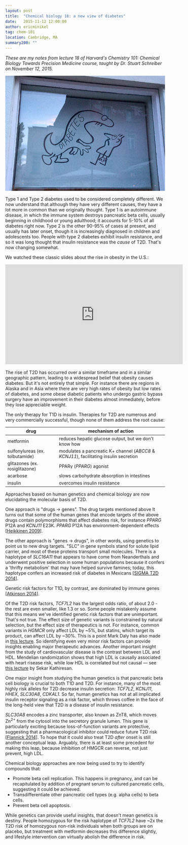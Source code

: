 ```yaml
---
layout: post
title:  "Chemical biology 18: a new view of diabetes"
date:   2015-11-12 12:00:00
author: ericminikel
tag: chem-101
location: Cambridge, MA
summary200: ""
---
```


*These are my notes from lecture 18 of Harvard's Chemistry 101: Chemical Biology Towards Precision Medicine course, taught by Dr. Stuart Schreiber on November 12, 2015.*

![](/media/2015/11/diabetes-cartoon-in-ljubljana.png)

Type 1 and Type 2 diabetes used to be considered completely different. We now understand that although they have very different causes, they have a lot more in common than we originally thought. Type 1 is an autoimmune disease, in which the immune system destroys pancreatic beta cells, usually beginning in childhood or young adulthood; it accounts for 5-10% of all diabetes right now. Type 2 is the other 90-95% of cases at present, and usually has later onset, though it is increasingly diagnosed in children and adolescents too. People with type 2 diabetes exhibit insulin resistance, and so it was long thought that insulin resistance was the *cause* of T2D. That's now changing somewhat.

We watched these classic slides about the rise in obesity in the U.S.:

<iframe width="560" height="315" src="https://www.youtube.com/embed/9ihSeSToXOw" frameborder="0" allowfullscreen></iframe>

The rise of T2D has occurred over a similar timeframe and in a similar geographic pattern, leading to a widespread belief that obesity causes diabetes. But it's not entirely that simple. For instance there are regions in Alaska and in Asia where there are very high rates of obesity but low rates of diabetes, and some obese diabetic patients who undergo gastric bypass surgery have an improvement in their diabetes almost immediately, before they lose appreciable weight.

The only therapy for T1D is insulin. Therapies for T2D are numerous and very commercially successful, though none of them address the root cause:

| drug | mechanism of action |
| ---- | ---- |
| metformin | reduces hepatic glucose output, but we don't know how |
| sulfonylureas (ex. tolbutamide) | modulates a pancreatic K+ channel (*ABCC8* & *KCNJ11*), facilitating insulin secretion |
| glitazones (ex. rosiglitazone) | PPAR&gamma; (*PPARG*) agonist |
| acarbose | slows carbohydrate absorption in intestines |
| insulin | overcomes insulin resistance |

Approaches based on human genetics and chemical biology are now elucidating the molecular basis of T2D.

One approach is "drugs &rarr; genes". The drug targets mentioned above  It turns out that some of the human genes that encode targets of the above drugs contain polymorphisms that affect diabetes risk, for instance *PPARG* P12A and *KCNJ11* E23K. *PPARG* P12A has environment-dependent effects [[Heikkinen 2009]].

The other approach is "genes &rarr; drugs", in other words, using genetics to point us to new drug targets. "SLC" in gene symbols stand for solute lipid carrier, and most of these proteins transport small molecules. There is a haplotype of *SLC16A11* that appears to have come from Neanderthals and underwent positive selection in some human populations because it confers a 'thrifty metabolism' that may have helped survive famines; today, this haplotype confers an increased risk of diabetes in Mexicans [[SIGMA T2D 2014]].

Genetic risk factors for T1D, by contrast, are dominated by immune genes [[Atkinson 2014]].

Of the T2D risk factors, *TCF7L2* has the largest odds ratio, of about 2.0 - the rest are even smaller, like 1.3 or so. Some people mistakenly assume that this means we've identified genetic risk factors that are unimportant. That's not true. The effect size of genetic variants is constrained by natural selection, but the effect size of therapeutics is not. For instance, common variants in *HGMCR* only affect LDL by ~5%, but statins, which target its product, can affect LDL by ~30%. This is a point Mark Daly has also made in [this lecture](/2015/03/27/genetics-in-medicine-08/). So identifying even very minor risk factors can provide insights enabling major therapeutic advances. Another important insight from the study of cardiovascular disease is the contrast between LDL and HDL. Mendelian randomization shows that high LDL is causally associated with heart risease risk, while low HDL is correlated but not causal &mdash; see [this lecture](/2015/04/24/genetics-in-medicine-12/) by Sekar Kathiresan.

One major insight from studying the human genetics is that pancreatic beta cell biology is crucial to both T1D and T2D. For instance, many of the most highly risk alleles for T2D decrease insulin secretion: *TCF7L2*, *KCNJ11*, *HHEX*, *SLC30A8*, *CDKAL1*. So far, human genetics has not at all implicated insulin receptor signaling as a risk factor, which throws coffee in the face of the long-held view that T2D is a disease of insulin resistance.

*SLC30A8* encodes a zinc transporter, also known as ZnT8, which moves Zn<sup>2+</sup> from the cytosol into the secretory granule lumen. This gene is particularly exciting because loss-of-function variants are protective, suggesting that a pharmacological inhibitor could reduce future T2D risk [[Flannick 2014]]. To hope that it could also treat T2D *after* onset is still another conceptual leap. Arguably, there is at least some precedent for making this leap, because inhibition of HMGCR can reverse, not just prevent, high LDL.

Chemical biology approaches are now being used to try to identify compounds that:

+ Promote beta cell replication. This happens in pregnancy, and can be recapitulated by addition of pregnant serum to cultured pancreatic cells, suggesting it could be achieved.
+ Transdifferentiate other pancreatic cell types (e.g. alpha cells) to beta cells.
+ Prevent beta cell apoptosis.

While genetics can provide useful insights, that doesn't mean genetics is destiny. People homozygous for the risk haplotype of *TCF7L2* have ~2x the T2D risk of homozygous non-risk individuals when both groups are on placebo, but treatment with metformin decreases this difference slightly, and lifestyle intervention can virtually abolish the difference in risk. 

[Heikkinen 2009]: http://www.ncbi.nlm.nih.gov/pubmed/19117549 "Heikkinen S, Argmann C, Feige JN, Koutnikova H, Champy MF, Dali-Youcef N, Schadt EE, Laakso M, Auwerx J. The Pro12Ala PPARgamma2 variant determines metabolism at the gene-environment interface. Cell Metab. 2009 Jan 7;9(1):88-98.  doi: 10.1016/j.cmet.2008.11.007. PubMed PMID: 19117549."

[SIGMA T2D 2014]: http://www.ncbi.nlm.nih.gov/pubmed/24390345 "SIGMA Type 2 Diabetes Consortium, Williams AL, Jacobs SB, Moreno-Macías H, Huerta-Chagoya A, Churchhouse C, Márquez-Luna C, García-Ortíz H, Gómez-Vázquez MJ, Burtt NP, Aguilar-Salinas CA, González-Villalpando C, Florez JC, Orozco L, Haiman CA, Tusié-Luna T, Altshuler D. Sequence variants in SLC16A11 are a common  risk factor for type 2 diabetes in Mexico. Nature. 2014 Feb 6;506(7486):97-101. doi: 10.1038/nature12828. Epub 2013 Dec 25. PubMed PMID: 24390345; PubMed Central PMCID: PMC4127086."

[Flannick 2014]: http://www.ncbi.nlm.nih.gov/pubmed/24584071 "Flannick J, Thorleifsson G, Beer NL, Jacobs SB, Grarup N, Burtt NP, Mahajan A, Fuchsberger C, Atzmon G, Benediktsson R, Blangero J, Bowden DW, Brandslund I, Brosnan J, Burslem F, Chambers J, Cho YS, Christensen C, Douglas DA, Duggirala R, Dymek Z, Farjoun Y, Fennell T, Fontanillas P, Forsén T, Gabriel S, Glaser B, Gudbjartsson DF, Hanis C, Hansen T, Hreidarsson AB, Hveem K, Ingelsson E, Isomaa  B, Johansson S, Jørgensen T, Jørgensen ME, Kathiresan S, Kong A, Kooner J, Kravic J, Laakso M, Lee JY, Lind L, Lindgren CM, Linneberg A, Masson G, Meitinger T, Mohlke KL, Molven A, Morris AP, Potluri S, Rauramaa R, Ribel-Madsen R, Richard AM, Rolph T, Salomaa V, Segrè AV, Skärstrand H, Steinthorsdottir V, Stringham HM, Sulem P, Tai ES, Teo YY, Teslovich T, Thorsteinsdottir U, Trimmer JK, Tuomi T, Tuomilehto J, Vaziri-Sani F, Voight BF, Wilson JG, Boehnke M, McCarthy MI, Njølstad PR, Pedersen O; Go-T2D Consortium; T2D-GENES Consortium, Groop L, Cox DR, Stefansson K, Altshuler D. Loss-of-function mutations in SLC30A8 protect against type 2 diabetes. Nat Genet. 2014 Apr;46(4):357-63. doi: 10.1038/ng.2915.  Epub 2014 Mar 2. PubMed PMID: 24584071; PubMed Central PMCID: PMC4051628."

[Atkinson 2014]: http://www.ncbi.nlm.nih.gov/pubmed/23890997/ "Atkinson MA, Eisenbarth GS, Michels AW. Type 1 diabetes. Lancet. 2014 Jan 4;383(9911):69-82. doi: 10.1016/S0140-6736(13)60591-7. Epub 2013 Jul 26. Review.  PubMed PMID: 23890997; PubMed Central PMCID: PMC4380133."



